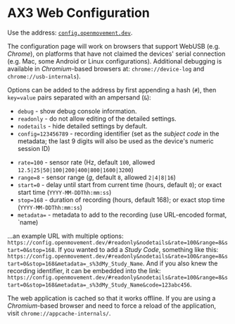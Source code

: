 # AX3 Web Configuration

Use the address: [`config.openmovement.dev`](https://config.openmovement.dev/).

The configuration page will work on browsers that support WebUSB (e.g. *Chrome*), on platforms that have not claimed the devices' serial connection (e.g. Mac, some Android or Linux configurations).  Additional debugging is available in *Chromium*-based browsers at: `chrome://device-log` and `chrome://usb-internals`).

Options can be added to the address by first appending a hash (`#`), then `key=value` pairs separated with an ampersand (`&`):

* `debug` - show debug console information.
* `readonly` - do not allow editing of the detailed settings.
* `nodetails` - hide detailed settings by default.
* `config=123456789` - recording identifier (set as the *subject code* in the metadata; the last 9 digits will also be used as the device's numeric session ID)
<!-- * `session=123456789` - session ID (9 digit numeric, use `config` instead which allows longer, alphanumeric IDs) -->
* `rate=100` - sensor rate (Hz, default `100`, allowed `12.5|25|50|100|200|400|800|1600|3200`)
* `range=8` - sensor range (*g*, default `8`, allowed `2|4|8|16`)
* `start=0` - delay until start from current time (hours, default `0`); or exact start time (`YYYY-MM-DDThh:mm:ss`)
* `stop=168` - duration of recording (hours, default 168); or exact stop time (`YYYY-MM-DDThh:mm:ss`)
* `metadata=` - metadata to add to the recording (use URL-encoded format, `name)

...an example URL with multiple options: `https://config.openmovement.dev/#readonly&nodetails&rate=100&range=8&start=0&stop=168`.  If you wanted to add a *Study Code*, something like this: `https://config.openmovement.dev/#readonly&nodetails&rate=100&range=8&start=0&stop=168&metadata=_s%3dMy_Study_Name`.  And if you also knew the recording identifier, it can be embedded into the link: `https://config.openmovement.dev/#readonly&nodetails&rate=100&range=8&start=0&stop=168&metadata=_s%3dMy_Study_Name&code=123abc456`.

The web application is cached so that it works offline.  If you are using a *Chromium*-based browser and need to force a reload of the application, visit `chrome://appcache-internals/`.


<!--

Web Serial API: chrome://flags#enable-experimental-web-platform-features

-->


<!--

If you are using Linux you may need to add a `udev` entry to prevent the device from being claimed by another driver.  
Debug using the commands `lsusb -v -d 04d8:0057` and `dmesg | tail -n 30` (also `udevadm info -a -p $(udevadm info -q path -n /dev/ttyACM0)` and, to temporarily remove the ACM module, `sudo rmmod cdc_acm`; or `echo "cdc_acm" | sudo tee -a /etc/modules`). For example, on Debian/Ubuntu/Raspbian, assume the user (e.g. `pi`) is in `plugdev` group, create `/etc/udev/rules.d/07-cwa.rules`:

```
SUBSYSTEM=="usb", ATTR{idVendor}=="04d8", ATTR{idProduct}=="0057", MODE="0664", GROUP="plugdev", ENV{ID_MM_DEVICE_IGNORE}="1", ENV{ID_MM_TTY_BLACKLIST}="1", ENV{MTP_NO_PROBE}="1", ENV{ID_MM_PORT_IGNORE}="1", ENV{ID_MM_TTY_MANUAL_SCAN_ONLY}="1", RUN="/bin/sh -c 'echo -n $kernel >/sys/bus/usb/drivers/usbhid/unbind'"
```

```
ATTRS{idVendor}=="04d8", ATTRS{idProduct}=="0057", ATTR{bInterfaceNumber}="01", MODE="0664", GROUP="plugdev", OPTIONS+="last_rule", OPTIONS+="ignore_device"
```

NOTE: 'ATTRS' matches on parent -- this is a composite device, interface 1.

```
DRIVERS=="cdc_acm", OPTIONS+="ignore_device", OPTIONS+="last_rule"
```

```
SUBSYSTEM=="usb", ATTRS{idVendor}=="04d8", ATTRS{idProduct}=="0057", MODE="0664", GROUP="plugdev", OPTIONS+="last_rule"
```

```
KERNEL=="ttyACM*", SUBSYSTEMS=="usb", ACTION=="add", ATTRS{idVendor}=="04d8", ATTRS{idProduct}=="0057", MODE="0666", PROGRAM="/bin/bash -c '/bin/echo %p | /bin/grep -c :1.1", RESULT=="1", OPTIONS+="ignore_device", GROUP="plugdev"
```

```
SUBSYSTEM=="usb", ATTR{idVendor}=="04d8", ATTR{idProduct}=="0057", MODE="0664", GROUP="plugdev"
ATTR{idVendor}=="04d8", ATTR{idProduct}=="0057", RUN="/bin/sh -c 'echo -n $kernel >/sys/bus/usb/drivers/usbhid/unbind'"
ATTR{idVendor}=="04d8", ATTR{idProduct}=="0057", ENV{ID_MM_DEVICE_IGNORE}="1"
ATTR{idVendor}=="04d8", ATTR{idProduct}=="0057", ENV{ID_MM_TTY_BLACKLIST}="1"
ATTR{idVendor}=="04d8", ATTR{idProduct}=="0057", ENV{MTP_NO_PROBE}="1"
ATTR{idVendor}=="04d8", ATTR{idProduct}=="0057", ENV{ID_MM_PORT_IGNORE}="1"
ATTR{idVendor}=="04d8", ATTR{idProduct}=="0057", ENV{ID_MM_TTY_MANUAL_SCAN_ONLY}="1"
```

...then reload and reprocess the device rules: `sudo udevadm control --reload-rules && udevadm trigger`.

-->



<!--
chrome://appcache-internals/

Notes:

* Will not work on Windows, as the device has to be controlled by `WinUSB`
* Does not work over the `file:` protocol -- to fix, for example, use `http-server` and [http://localhost:8080/index.html](http://localhost:8080/index.html)
* Package into library
* Settings string (as URL)
* Download local log of configured devices (optionally clear after download), or send to another server.
* Consider adding camera barcode scan?
* Consider file inspection to detect data
-->

<!--

https://digitalinteraction.github.io/openmovement-axconfig/
https://config.openmovement.dev/

npm run build
-->

<!--

Time of day:
  hh       - exact hour of the day, xx:00:00
  hhmm     - exact minute of the day, xx:xx:00
  hhmmss   - exact time of the day
  ?? h        - relative hour delay 0-9
  ?? hhh      - relative hour delay

Day:
  D        - relative day from today's date 0-9
  DD       - day of the month, next month if more than 14 days ago
  hhh      - day containing the time relative to now plus the specified hours
  MMDD     - month and day, next year if more than 6 months ago
  YYMMDD   - exact date, 20xx year
  YYYYMMDD - exact date

-->


<!--

this.SessionId = sessionId;     // 0
this.Start = start;             // 
this.Duration = duration;       // 24 * 7 * 60 * 60 = 604800
this.Rate = rate;               // 100 (6, 12, 25, 50, 100, 200, 400, 800, 1600, 3200)
this.Range = range;             // 8 (2, 4, 8, 16)


AX3-Deploy Config Strings


        //    20180217091500
        // 14 YYYYMMDDhhmmss
        // 12   YYMMDDhhmmss
        // 10   YYMMDDhhmm
        //  8   YYMMDDhh
        //  6     MMDDhh
        //  4     MMDD
        //  2       DD
        // r=rate (100Hz), g=range (+/-8g), d=duration (hours), b=begin (YYMMDDhh[mm]), s=session (9 digits)
        private long lastInput = 0;
        private bool inputFinished = true;
        public string lastInputString = null;
        public void ForgetLastInput() { lastInputString = null; }

        private DateTime? ParseDateTime(string value)
        {
            DateTime now = DateTime.Now;
            int year = -1;  // auto
            int month = -1; // auto
            int day = -1;   // auto
            int hour = 0;   // default midnight
            int minute = 0; // default o'clock
            int second = 0; // default zero

            if (value == null) { Console.WriteLine("ERROR: Date null"); return null; }
            value = value.Trim().ToLower();
            if (value.Length <= 0) { Console.WriteLine("ERROR: Date empty"); return null; }
            if (value.Length % 2 != 0) { Console.WriteLine("ERROR: Date non-even digits"); return null; } // must be even length
            if (value.Length < 2 || value.Length > 14) { Console.WriteLine("ERROR: Date invalid length"); return null; }

            // Seconds (suffix)
            if (value.Length >= 12)
            {
                second = int.Parse(value.Substring(value.Length - 2));
                value = value.Substring(0, value.Length - 2);
            }

            // Minutes (suffix)
            if (value.Length >= 10)
            {
                minute = int.Parse(value.Substring(value.Length - 2));
                value = value.Substring(0, value.Length - 2);
            }

            // Year (prefix)
            if (value.Length >= 8)
            {
                if (value.Length >= 10)
                {
                    year = int.Parse(value.Substring(0, 4));
                    value = value.Substring(4);
                }
                else
                {
                    year = int.Parse(value.Substring(0, 2)) + 2000;
                    value = value.Substring(2);
                }
            }

            // Hours (suffix)
            if (value.Length >= 6)
            {
                hour = int.Parse(value.Substring(value.Length - 2));
                value = value.Substring(0, value.Length - 2);
            }

            // Months (prefix)
            if (value.Length >= 4)
            {
                month = int.Parse(value.Substring(0, 2));
                value = value.Substring(2);
            }

            // Days (prefix)
            if (value.Length >= 2)
            {
                day = int.Parse(value.Substring(0, 2));
                value = value.Substring(2);
            }

            // Automatic day
            if (day < 0) { day = now.Day; }

            // Automatic month
            if (month < 0) { month = (now.Month + ((day < now.Day) ? 1 : 0) - 1) % 12 + 1; }

            // Automatic year
            if (year < 0) { year = now.Year + ((month < now.Month) ? 1 : 0); }

            try
            {
                return new DateTime(year, month, day, hour, minute, second);
            }
            catch (Exception e)
            {
                Console.WriteLine($"ERROR: Problem constructing date ({e.Message}) for {year}-{month}-{day} {hour}:{minute}:{second}");
                return null;
            }
        }

        public Configuration ParseConfig(string value)
        {
            try
            {
                Configuration configuration = new Configuration();
                if (value == null) { return null; }
                value = value.Trim().ToLower();
                char currentSetting = (char)0;
                string currentValue = "";
                for (int i = 0; i <= value.Length; i++)
                {
                    char c = (i < value.Length) ? value[i] : (char)0;
                    if (c >= '0' && c <= '9')
                    {
                        currentValue += c;
                    }
                    else
                    {
                        if (currentValue.Length > 0)
                        {
                            // Default setting for bare values
                            if (currentSetting == (char)0)
                            {
                                currentSetting = 's';
                            }

                            switch (currentSetting)
                            {
                                case 's':
                                    configuration.SessionId = uint.Parse(currentValue);
                                    break;
                                case 'b':
                                    DateTime? parsedBegin = ParseDateTime(currentValue);
                                    if (!parsedBegin.HasValue)
                                    {
                                        Console.WriteLine("ERROR: Cannot parse begin timestamp: " + currentValue);
                                        return null;
                                    }
                                    configuration.Start = parsedBegin.Value;
                                    break;
                                case 'd':
                                    // Hours to seconds
                                    configuration.Duration = int.Parse(currentValue) * 60 * 60;
                                    break;
                                case 'r':
                                    configuration.Rate = int.Parse(currentValue);
                                    break;
                                case 'g':
                                    configuration.Range = int.Parse(currentValue);
                                    break;
                                default:
                                    Console.WriteLine("ERROR: Unhandled setting: " + currentSetting);
                                    return null;
                            }
                        }
                        currentSetting = c;
                        currentValue = "";
                    }
                }
                return configuration;
            }
            catch (Exception e)
            {
                Console.WriteLine("ERROR: Problem parsing configuration: " + e.Message);
                return null;
            }
        }


-->
